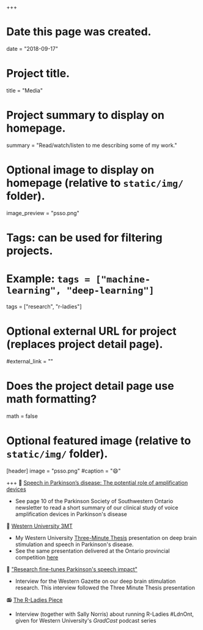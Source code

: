 +++
# Date this page was created.
date = "2018-09-17"

# Project title.
title = "Media"

# Project summary to display on homepage.
summary = "Read/watch/listen to me describing some of my work."

# Optional image to display on homepage (relative to `static/img/` folder).
image_preview = "psso.png"

# Tags: can be used for filtering projects.
# Example: `tags = ["machine-learning", "deep-learning"]`
tags = ["research", "r-ladies"]

# Optional external URL for project (replaces project detail page).
#external_link = ""

# Does the project detail page use math formatting?
math = false

# Optional featured image (relative to `static/img/` folder).
[header]
image = "psso.png"
#caption = ":smile:"

+++
:newspaper: [Speech in Parkinson’s disease: The potential role of amplification devices](https://parkinsonsociety.ca/wp-content/uploads/2018/07/Parkinson-68-complete-for-web-Compressed-003-final.pdf)

- See page 10 of the Parkinson Society of Southwestern Ontario newsletter to read a short summary of our clinical study of voice amplification devices in Parkinson's disease

:movie_camera: [Western University 3MT](https://www.youtube.com/watch?v=dimIp0IDdVc)

- My Western University [Three-Minute Thesis](https://cags.ca/3mt/) presentation on deep brain stimulation and speech in Parkinson's disease. 
- See the same presentation delivered at the Ontario provincial competition [here](https://stream.queensu.ca/hapi/v1/contents/9cea5daa-833f-4b2b-8166-614f803f19f9/launch?playlistId=f100a645-4af6-4bde-85b4-4ca368f24f9e&embedAsThumbnail=false&displayTitle=True&displaySharing=False&autoplay=False&showCaptions=False&hideControls=True&audioPreviewImage=False&displayEmbedCode=False&displayAttachments=False&displayLinks=False&displayCredits=False&displayVideoDuration=False&displayAnnotations=False&displayCaptionSearch=False&displayMetaData=true&displayDownloadIcon=False&displayViewersReport=False)

:newspaper: ["Research fine-tunes Parkinson's speech impact"](https://news.westernu.ca/2016/03/research-fine-tunes-parkinsons-speech-impact/)

- Interview for the Western Gazette on our deep brain stimulation research. This interview followed the Three Minute Thesis presentation

:radio: [The R-Ladies Piece](https://soundcloud.com/chrwradio/gradcast-123-the-r-ladies-piece)

- Interview (together with Sally Norris) about running R-Ladies #LdnOnt, given for Western University's *GradCast* podcast series


